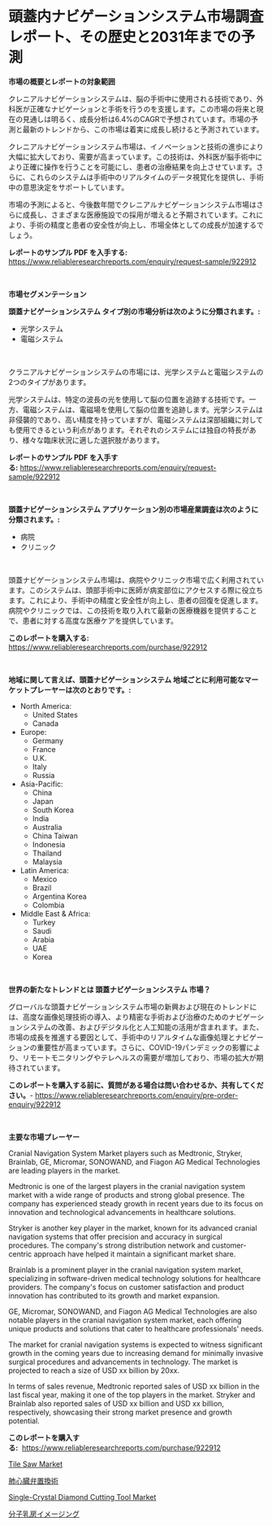 <p><h1>頭蓋内ナビゲーションシステム市場調査レポート、その歴史と2031年までの予測</h1></p><p><strong>市場の概要とレポートの対象範囲</strong></p>
<p><p>クレニアルナビゲーションシステムは、脳の手術中に使用される技術であり、外科医が正確なナビゲーションと手術を行うのを支援します。この市場の将来と現在の見通しは明るく、成長分析は6.4%のCAGRで予想されています。市場の予測と最新のトレンドから、この市場は着実に成長し続けると予測されています。</p><p>クレニアルナビゲーションシステム市場は、イノベーションと技術の進歩により大幅に拡大しており、需要が高まっています。この技術は、外科医が脳手術中により正確に操作を行うことを可能にし、患者の治療結果を向上させています。さらに、これらのシステムは手術中のリアルタイムのデータ視覚化を提供し、手術中の意思決定をサポートしています。</p><p>市場の予測によると、今後数年間でクレニアルナビゲーションシステム市場はさらに成長し、さまざまな医療施設での採用が増えると予期されています。これにより、手術の精度と患者の安全性が向上し、市場全体としての成長が加速するでしょう。</p></p>
<p><strong>レポートのサンプル PDF を入手する:</strong> <a href="https://www.reliableresearchreports.com/enquiry/request-sample/922912">https://www.reliableresearchreports.com/enquiry/request-sample/922912</a></p>
<p>&nbsp;</p>
<p><strong>市場セグメンテーション</strong></p>
<p><strong>頭蓋ナビゲーションシステム タイプ別の市場分析は次のように分類されます。:</strong></p>
<p><ul><li>光学システム</li><li>電磁システム</li></ul></p>
<p>&nbsp;</p>
<p><p>クラニアルナビゲーションシステムの市場には、光学システムと電磁システムの2つのタイプがあります。 </p><p>光学システムは、特定の波長の光を使用して脳の位置を追跡する技術です。一方、電磁システムは、電磁場を使用して脳の位置を追跡します。光学システムは非侵襲的であり、高い精度を持っていますが、電磁システムは深部組織に対しても使用できるという利点があります。それぞれのシステムには独自の特長があり、様々な臨床状況に適した選択肢があります。</p></p>
<p><strong>レポートのサンプル PDF を入手する:</strong>&nbsp;<a href="https://www.reliableresearchreports.com/enquiry/request-sample/922912">https://www.reliableresearchreports.com/enquiry/request-sample/922912</a></p>
<p>&nbsp;</p>
<p><strong> 頭蓋ナビゲーションシステム アプリケーション別の市場産業調査は次のように分類されます。:</strong></p>
<p><ul><li>病院</li><li>クリニック</li></ul></p>
<p>&nbsp;</p>
<p><p>頭蓋ナビゲーションシステム市場は、病院やクリニック市場で広く利用されています。このシステムは、頭部手術中に医師が病変部位にアクセスする際に役立ちます。これにより、手術中の精度と安全性が向上し、患者の回復を促進します。病院やクリニックでは、この技術を取り入れて最新の医療機器を提供することで、患者に対する高度な医療ケアを提供しています。</p></p>
<p><strong>このレポートを購入する:</strong>&nbsp; <a href="https://www.reliableresearchreports.com/purchase/922912">https://www.reliableresearchreports.com/purchase/922912</a></p>
<p>&nbsp;</p>
<p><strong>地域に関して言えば、頭蓋ナビゲーションシステム 地域ごとに利用可能なマーケットプレーヤーは次のとおりです。:</strong></p>
<p><ul>
    <li>
        North America:
        <ul>
            <li>United States</li>
            <li>Canada</li>
        </ul>
    </li>
    <li>
        Europe:
        <ul>
            <li>Germany</li>
            <li>France</li>
            <li>U.K.</li>
            <li>Italy</li>
            <li>Russia</li>
        </ul>
    </li>
    <li>
        Asia-Pacific:
        <ul>
            <li>China</li>
            <li>Japan</li>
            <li>South Korea</li>
            <li>India</li>
            <li>Australia</li>
            <li>China Taiwan</li>
            <li>Indonesia</li>
            <li>Thailand</li>
            <li>Malaysia</li>
        </ul>
    </li>
    <li>
        Latin America:
        <ul>
            <li>Mexico</li>
            <li>Brazil</li>
            <li>Argentina Korea</li>
            <li>Colombia</li>
        </ul>
    </li>
    <li>
        Middle East & Africa:
        <ul>
            <li>Turkey</li>
            <li>Saudi</li>
            <li>Arabia</li>
            <li>UAE</li>
            <li>Korea</li>
        </ul>
    </li>
    </ul></p>
<p>&nbsp;</p>
<p><strong>世界の新たなトレンドとは 頭蓋ナビゲーションシステム 市場？</strong></p>
<p><p>グローバルな頭蓋ナビゲーションシステム市場の新興および現在のトレンドには、高度な画像処理技術の導入、より精密な手術および治療のためのナビゲーションシステムの改善、およびデジタル化と人工知能の活用が含まれます。また、市場の成長を推進する要因として、手術中のリアルタイムな画像処理とナビゲーションの重要性が高まっています。さらに、COVID-19パンデミックの影響により、リモートモニタリングやテレヘルスの需要が増加しており、市場の拡大が期待されています。</p></p>
<p><strong>このレポートを購入する前に、質問がある場合は問い合わせるか、共有してください。</strong>- <a href="https://www.reliableresearchreports.com/enquiry/pre-order-enquiry/922912">https://www.reliableresearchreports.com/enquiry/pre-order-enquiry/922912</a></p>
<p>&nbsp;</p>
<p><strong>主要な市場プレーヤー</strong></p>
<p><p>Cranial Navigation System Market players such as Medtronic, Stryker, Brainlab, GE, Micromar, SONOWAND, and Fiagon AG Medical Technologies are leading players in the market. </p><p>Medtronic is one of the largest players in the cranial navigation system market with a wide range of products and strong global presence. The company has experienced steady growth in recent years due to its focus on innovation and technological advancements in healthcare solutions. </p><p>Stryker is another key player in the market, known for its advanced cranial navigation systems that offer precision and accuracy in surgical procedures. The company's strong distribution network and customer-centric approach have helped it maintain a significant market share.</p><p>Brainlab is a prominent player in the cranial navigation system market, specializing in software-driven medical technology solutions for healthcare providers. The company's focus on customer satisfaction and product innovation has contributed to its growth and market expansion.</p><p>GE, Micromar, SONOWAND, and Fiagon AG Medical Technologies are also notable players in the cranial navigation system market, each offering unique products and solutions that cater to healthcare professionals' needs.</p><p>The market for cranial navigation systems is expected to witness significant growth in the coming years due to increasing demand for minimally invasive surgical procedures and advancements in technology. The market is projected to reach a size of USD xx billion by 20xx.</p><p>In terms of sales revenue, Medtronic reported sales of USD xx billion in the last fiscal year, making it one of the top players in the market. Stryker and Brainlab also reported sales of USD xx billion and USD xx billion, respectively, showcasing their strong market presence and growth potential.</p></p>
<p><strong>このレポートを購入する:</strong>&nbsp;&nbsp;<a href="https://www.reliableresearchreports.com/purchase/922912">https://www.reliableresearchreports.com/purchase/922912</a></p>
<p><p><a href="https://issuu.com/reportprime-2/docs/tile-saw-market-size-2030.pptx">Tile Saw Market</a></p><p><a href="https://github.com/mohamedbakry57/Market-Research-Report-List-2/blob/main/1402037182571.md">肺心臓弁置換術</a></p><p><a href="https://issuu.com/reportprime-2/docs/single-crystal-diamond-cutting-tool-market-size-20">Single-Crystal Diamond Cutting Tool Market</a></p><p><a href="https://github.com/lababdou/Market-Research-Report-List-2/blob/main/6754081182572.md">分子乳房イメージング</a></p></p>